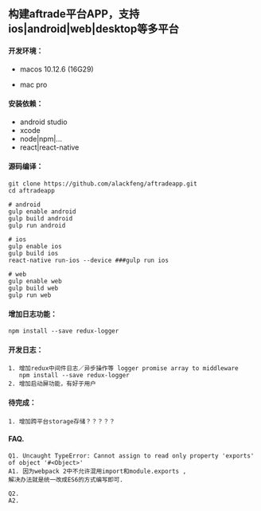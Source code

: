 ```

```

## 构建aftrade平台APP，支持ios\|android\|web\|desktop等多平台

#### 开发环境：

* macos 10.12.6 \(16G29\)

* mac pro

#### 安装依赖：

* android studio
* xcode
* node\|npm\|...
* react\|react-native

#### 源码编译：

```
git clone https://github.com/alackfeng/aftradeapp.git
cd aftradeapp

# android
gulp enable android
gulp build android
gulp run android

# ios
gulp enable ios
gulp build ios
react-native run-ios --device ###gulp run ios

# web
gulp enable web
gulp build web
gulp run web
```

#### 增加日志功能：

```
npm install --save redux-logger
```

#### 开发日志：

```
1. 增加redux中间件日志／异步操作等 logger promise array to middleware
   npm install --save redux-logger
2. 增加启动屏功能，有好于用户
```

#### 待完成：

```
1. 增加跨平台storage存储？？？？？
```

#### FAQ.

```
Q1. Uncaught TypeError: Cannot assign to read only property 'exports' of object '#<Object>'
A1. 因为webpack 2中不允许混用import和module.exports ,
解决办法就是统一改成ES6的方式编写即可.

Q2.
A2.
```



